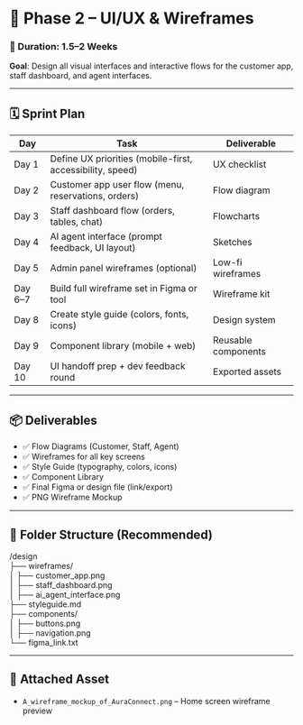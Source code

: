 # 🎨 Phase 2 – UI/UX & Wireframes

### 📅 Duration: 1.5–2 Weeks  
**Goal**: Design all visual interfaces and interactive flows for the customer app, staff dashboard, and agent interfaces.

---

## 🗓️ Sprint Plan

| Day | Task | Deliverable |
|-----|------|-------------|
| Day 1 | Define UX priorities (mobile-first, accessibility, speed) | UX checklist |
| Day 2 | Customer app user flow (menu, reservations, orders) | Flow diagram |
| Day 3 | Staff dashboard flow (orders, tables, chat) | Flowcharts |
| Day 4 | AI agent interface (prompt feedback, UI layout) | Sketches |
| Day 5 | Admin panel wireframes (optional) | Low-fi wireframes |
| Day 6–7 | Build full wireframe set in Figma or tool | Wireframe kit |
| Day 8 | Create style guide (colors, fonts, icons) | Design system |
| Day 9 | Component library (mobile + web) | Reusable components |
| Day 10 | UI handoff prep + dev feedback round | Exported assets |

---

## 📦 Deliverables

- ✅ Flow Diagrams (Customer, Staff, Agent)
- ✅ Wireframes for all key screens
- ✅ Style Guide (typography, colors, icons)
- ✅ Component Library
- ✅ Final Figma or design file (link/export)
- ✅ PNG Wireframe Mockup

---

## 📁 Folder Structure (Recommended)

/design  
├── wireframes/  
│   ├── customer_app.png  
│   ├── staff_dashboard.png  
│   ├── ai_agent_interface.png  
├── styleguide.md  
├── components/  
│   ├── buttons.png  
│   ├── navigation.png  
└── figma_link.txt  

---

## 📎 Attached Asset

- `A_wireframe_mockup_of_AuraConnect.png` – Home screen wireframe preview
